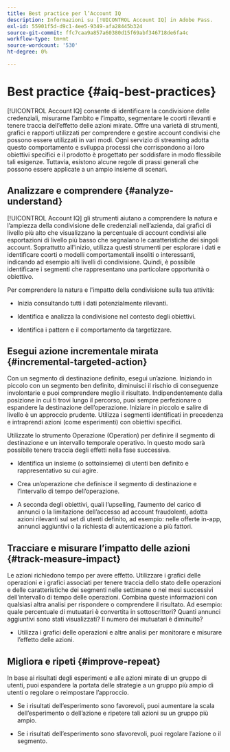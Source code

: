 ```yaml
---
title: Best practice per l’Account IQ
description: Informazioni su [!UICONTROL Account IQ] in Adobe Pass.
exl-id: 55901f5d-d9c1-4ee5-9349-afa28445b324
source-git-commit: ffc7caa9a857a60380d15f69abf346718de6fa4c
workflow-type: tm+mt
source-wordcount: '530'
ht-degree: 0%

---
```


# Best practice {#aiq-best-practices}

[!UICONTROL Account IQ] consente di identificare la condivisione delle credenziali, misurarne l’ambito e l’impatto, segmentare le coorti rilevanti e tenere traccia dell’effetto delle azioni mirate. Offre una varietà di strumenti, grafici e rapporti utilizzati per comprendere e gestire account condivisi che possono essere utilizzati in vari modi. Ogni servizio di streaming adotta questo comportamento e sviluppa processi che corrispondono ai loro obiettivi specifici e il prodotto è progettato per soddisfare in modo flessibile tali esigenze.  Tuttavia, esistono alcune regole di prassi generali che possono essere applicate a un ampio insieme di scenari.

## Analizzare e comprendere {#analyze-understand}

[!UICONTROL Account IQ] gli strumenti aiutano a comprendere la natura e l’ampiezza della condivisione delle credenziali nell’azienda, dai grafici di livello più alto che visualizzano la percentuale di account condivisi alle esportazioni di livello più basso che segnalano le caratteristiche dei singoli account. Soprattutto all&#39;inizio, utilizza questi strumenti per esplorare i dati e identificare coorti o modelli comportamentali insoliti o interessanti, indicando ad esempio alti livelli di condivisione. Quindi, è possibile identificare i segmenti che rappresentano una particolare opportunità o obiettivo.

Per comprendere la natura e l&#39;impatto della condivisione sulla tua attività:

* Inizia consultando tutti i dati potenzialmente rilevanti.

* Identifica e analizza la condivisione nel contesto degli obiettivi.

* Identifica i pattern e il comportamento da targetizzare.

## Esegui azione incrementale mirata {#incremental-targeted-action}

Con un segmento di destinazione definito, esegui un’azione. Iniziando in piccolo con un segmento ben definito, diminuisci il rischio di conseguenze involontarie e puoi comprendere meglio il risultato. Indipendentemente dalla posizione in cui ti trovi lungo il percorso, puoi sempre perfezionare o espandere la destinazione dell’operazione.
Iniziare in piccolo e salire di livello è un approccio prudente. Utilizza i segmenti identificati in precedenza e intraprendi azioni (come esperimenti) con obiettivi specifici.

Utilizzate lo strumento Operazione (Operation) per definire il segmento di destinazione e un intervallo temporale operativo. In questo modo sarà possibile tenere traccia degli effetti nella fase successiva.

* Identifica un insieme (o sottoinsieme) di utenti ben definito e rappresentativo su cui agire.

* Crea un’operazione che definisce il segmento di destinazione e l’intervallo di tempo dell’operazione.

* A seconda degli obiettivi, quali l’upselling, l’aumento del carico di annunci o la limitazione dell’accesso ad account fraudolenti, adotta azioni rilevanti sul set di utenti definito, ad esempio: nelle offerte in-app, annunci aggiuntivi o la richiesta di autenticazione a più fattori.

<!--If necessary, gauge the affect [by measuring the impact of actions taken](#track-measure-impact).-->

## Tracciare e misurare l’impatto delle azioni {#track-measure-impact}

Le azioni richiedono tempo per avere effetto. Utilizzare i grafici delle operazioni e i grafici associati per tenere traccia dello stato delle operazioni e delle caratteristiche dei segmenti nelle settimane o nei mesi successivi dell&#39;intervallo di tempo delle operazioni. Combina queste informazioni con qualsiasi altra analisi per rispondere o comprendere il risultato. Ad esempio: quale percentuale di mutuatari è convertita in sottoscrittori? Quanti annunci aggiuntivi sono stati visualizzati? Il numero dei mutuatari è diminuito?

* Utilizza i grafici delle operazioni e altre analisi per monitorare e misurare l’effetto delle azioni.

## Migliora e ripeti {#improve-repeat}

In base ai risultati degli esperimenti e alle azioni mirate di un gruppo di utenti, puoi espandere la portata delle strategie a un gruppo più ampio di utenti o regolare o reimpostare l’approccio.

* Se i risultati dell’esperimento sono favorevoli, puoi aumentare la scala dell’esperimento o dell’azione e ripetere tali azioni su un gruppo più ampio.

* Se i risultati dell’esperimento sono sfavorevoli, puoi regolare l’azione o il segmento.

<!--

Best Practices
[!UICONTROL Account IQ] enables you to maximize your business ROI, and eventually grow your subscribers and revenue by understanding subscriber usage patterns and password sharing. Read on to know how you can make the best use of [!UICONTROL Account IQ] to manage credential sharing.

Analyze and understand
Authorized access of streaming services generates vast sums of data representing user activity. Use [!UICONTROL Account IQ] analytics tools to explore the data and identify interesting cohorts or behavioral patterns that indicate sharing. Then, segments representing a particular opportunity or objective can be identified.

To understand nature and impact of sharing on your business:

Use [!UICONTROL Account IQ] to access all relevant data.

Identify and analyze sharing in the context of your objectives.

Identify patterns and behavior to target.

Take targeted incremental action
To start small and ramp up is a prudent approach. Use previously identified segments, and take actions (as experiments) with specific objectives.

Identify a well-defined, representative subset of users in the segment to act on.

Depending on objectives such as upselling, increasing ad load, or mitigating access to fraudulent accounts, take relevant actions to include customer messaging or offers, extra ads, or requiring multi-factor authentication.

Target users are likely to respond to offers to upgrade and pay for sharing.

Align enterprise stakeholders to update strategy, such as:

Revisit partner agreements to enlist cooperation or concessions.

Simplify access and enhance the user experience for good customers.

Mitigate sharing by limiting access to obvious moochers.

If necessary, gauge the affect by measuring the impact of actions taken.

Track and measure the impact of actions
Once you have acted on some set of users within a segment, it is important to measure the effect of those actions over a subsequent period of weeks or months. For example, you would want to understand:

What percentage of borrowers converted to subscribers?

How many additional ads were viewed?

Did the number of borrowers decrease?

[!UICONTROL Account IQ]'s sophisticated machine learning based models help you analyze and measure the impacts of your experiments (or actions).

Improve and repeat
Based on the outcomes of your experiments and targeted actions on small groups of users, you can expand the reach of your strategies to rest of the user segment or reset the strategy and audience to act on.

Based on the usage insights from risk indices, sharing levels, and usage patterns, you can create experiments (or operations) and tailor your actions for strategic goals or desired outcomes.

If the results of the experiment are favorable, then you can scale up the experiment, and repeat those actions on a larger group.

If the results of the experiment are unfavorable, then you can adjust your action or the experiment group.

Therefore, understanding, acting, and tracking are the keys to optimally mitigate and manage credential sharing in your subscribers.
-->
